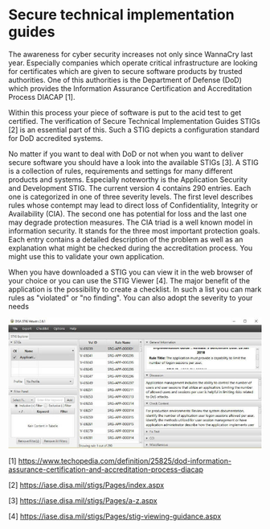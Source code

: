 # Secure technical implementation guides

The awareness for cyber security increases not only since WannaCry last year. Especially companies which operate critical infrastructure are looking for certificates which are given to secure software products by trusted authorities. One of this authorities is the Department of Defense (DoD) which provides the Information Assurance Certification and Accreditation Process DIACAP [1].

Within this process your piece of software is put to the acid test to get certified. The verification of Secure Technical Implementation Guides STIGs [2] is an essential part of this. Such a STIG depicts a configuration standard for DoD accredited systems.

No matter if you want to deal with DoD or not when you want to deliver secure software you should have a look into the available STIGs [3]. A STIG is a collection of rules, requirements and settings for many different products and systems. Especially noteworthy is the Application Security and Development STIG. The current version 4 contains 290 entries. Each one is categorized in one of three severity levels. The first level describes rules whose contempt may lead to direct loss of Confidentiality, Integrity or Availability (CIA). The second one has potential for loss and the last one may degrade protection measures. The CIA triad is a well known model in information security. It stands for the three most important protection goals. Each entry contains a detailed description of the problem as well as an explanation what might be checked during the accreditation process. You might use this to validate your own application.

When you have downloaded a STIG you can view it in the web browser of your choice or you can use the STIG Viewer [4]. The major benefit of the application is the possibility to create a checklist. In such a list you can mark rules as "violated" or "no finding". You can also adopt the severity to your needs

![STIG Viewer](STIGViewer.jpg)

[1] <https://www.techopedia.com/definition/25825/dod-information-assurance-certification-and-accreditation-process-diacap>

[2] <https://iase.disa.mil/stigs/Pages/index.aspx>

[3] <https://iase.disa.mil/stigs/Pages/a-z.aspx>

[4] <https://iase.disa.mil/stigs/Pages/stig-viewing-guidance.aspx>